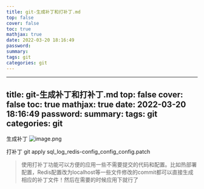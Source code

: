 ```yaml
---
title: git-生成补丁和打补丁.md
top: false
cover: false
toc: true
mathjax: true
date: 2022-03-20 18:16:49
password:
summary:
tags: git
categories: git
---
```

---
title: git-生成补丁和打补丁.md
top: false
cover: false
toc: true
mathjax: true
date: 2022-03-20 18:16:49
password:
summary:
tags: git
categories: git
---
生成补丁
![image.png](https://upload-images.jianshu.io/upload_images/13965490-08a3745dd02e0a54.png?imageMogr2/auto-orient/strip%7CimageView2/2/w/1240)


打补丁
git apply sql_log_redis-config_config_config.patch


>使用打补丁功能可以方便的应用一些不需要提交的代码和配置。比如热部署配置，Redis配置改为localhost等一些文件修改的commit都可以直接生成相应的补丁文件！然后在需要的时候应用下就行了
